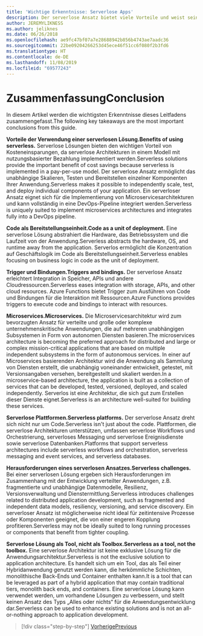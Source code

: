 ```yaml
---
title: 'Wichtige Erkenntnisse: Serverlose Apps'
description: Der serverlose Ansatz bietet viele Vorteile und weist seine eigenen Herausforderungen auf. Eine Zusammenfassung der wichtigsten Erkenntnisse dieses Handbuchs.
author: JEREMYLIKNESS
ms.author: jeliknes
ms.date: 06/26/2018
ms.openlocfilehash: ae9fc47bf07a7e28688942b856b4743ae7aadc36
ms.sourcegitcommit: 22be09204266253d45ece46f51cc6f080f2b3fd6
ms.translationtype: HT
ms.contentlocale: de-DE
ms.lasthandoff: 11/08/2019
ms.locfileid: "69577243"
---
```

# <a name="conclusion"></a><span data-ttu-id="84d78-104">Zusammenfassung</span><span class="sxs-lookup"><span data-stu-id="84d78-104">Conclusion</span></span>

<span data-ttu-id="84d78-105">In diesem Artikel werden die wichtigsten Erkenntnisse dieses Leitfadens zusammengefasst.</span><span class="sxs-lookup"><span data-stu-id="84d78-105">The following key takeaways are the most important conclusions from this guide.</span></span>

<span data-ttu-id="84d78-106">**Vorteile der Verwendung einer serverlosen Lösung.**</span><span class="sxs-lookup"><span data-stu-id="84d78-106">**Benefits of using serverless.**</span></span> <span data-ttu-id="84d78-107">Serverlose Lösungen bieten den wichtigen Vorteil von Kosteneinsparungen, da serverlose Architekturen in einem Modell mit nutzungsbasierter Bezahlung implementiert werden.</span><span class="sxs-lookup"><span data-stu-id="84d78-107">Serverless solutions provide the important benefit of cost savings because serverless is implemented in a pay-per-use model.</span></span> <span data-ttu-id="84d78-108">Der serverlose Ansatz ermöglicht das unabhängige Skalieren, Testen und Bereitstellen einzelner Komponenten Ihrer Anwendung.</span><span class="sxs-lookup"><span data-stu-id="84d78-108">Serverless makes it possible to independently scale, test, and deploy individual components of your application.</span></span> <span data-ttu-id="84d78-109">Ein serverloser Ansatz eignet sich für die Implementierung von Microservicesarchitekturen und kann vollständig in eine DevOps-Pipeline integriert werden.</span><span class="sxs-lookup"><span data-stu-id="84d78-109">Serverless is uniquely suited to implement microservices architectures and integrates fully into a DevOps pipeline.</span></span>

<span data-ttu-id="84d78-110">**Code als Bereitstellungseinheit.**</span><span class="sxs-lookup"><span data-stu-id="84d78-110">**Code as a unit of deployment.**</span></span> <span data-ttu-id="84d78-111">Eine serverlose Lösung abstrahiert die Hardware, das Betriebssystem und die Laufzeit von der Anwendung.</span><span class="sxs-lookup"><span data-stu-id="84d78-111">Serverless abstracts the hardware, OS, and runtime away from the application.</span></span> <span data-ttu-id="84d78-112">Serverlos ermöglicht die Konzentration auf Geschäftslogik im Code als Bereitstellungseinheit.</span><span class="sxs-lookup"><span data-stu-id="84d78-112">Serverless enables focusing on business logic in code as the unit of deployment.</span></span>

<span data-ttu-id="84d78-113">**Trigger und Bindungen.**</span><span class="sxs-lookup"><span data-stu-id="84d78-113">**Triggers and bindings.**</span></span> <span data-ttu-id="84d78-114">Der serverlose Ansatz erleichtert Integration in Speicher, APIs und andere Cloudressourcen.</span><span class="sxs-lookup"><span data-stu-id="84d78-114">Serverless eases integration with storage, APIs, and other cloud resources.</span></span> <span data-ttu-id="84d78-115">Azure Functions bietet Trigger zum Ausführen von Code und Bindungen für die Interaktion mit Ressourcen.</span><span class="sxs-lookup"><span data-stu-id="84d78-115">Azure Functions provides triggers to execute code and bindings to interact with resources.</span></span>

<span data-ttu-id="84d78-116">**Microservices.**</span><span class="sxs-lookup"><span data-stu-id="84d78-116">**Microservices.**</span></span> <span data-ttu-id="84d78-117">Die Microservicesarchitektur wird zum bevorzugten Ansatz für verteilte und große oder komplexe unternehmenskritische Anwendungen, die auf mehreren unabhängigen Subsystemen in Form von autonomen Diensten basieren.</span><span class="sxs-lookup"><span data-stu-id="84d78-117">The microservices architecture is becoming the preferred approach for distributed and large or complex mission-critical applications that are based on multiple independent subsystems in the form of autonomous services.</span></span> <span data-ttu-id="84d78-118">In einer auf Microservices basierenden Architektur wird die Anwendung als Sammlung von Diensten erstellt, die unabhängig voneinander entwickelt, getestet, mit Versionsangaben versehen, bereitgestellt und skaliert werden.</span><span class="sxs-lookup"><span data-stu-id="84d78-118">In a microservice-based architecture, the application is built as a collection of services that can be developed, tested, versioned, deployed, and scaled independently.</span></span> <span data-ttu-id="84d78-119">Serverlos ist eine Architektur, die sich gut zum Erstellen dieser Dienste eignet.</span><span class="sxs-lookup"><span data-stu-id="84d78-119">Serverless is an architecture well-suited for building these services.</span></span>

<span data-ttu-id="84d78-120">**Serverlose Plattformen.**</span><span class="sxs-lookup"><span data-stu-id="84d78-120">**Serverless platforms.**</span></span> <span data-ttu-id="84d78-121">Der serverlose Ansatz dreht sich nicht nur um Code.</span><span class="sxs-lookup"><span data-stu-id="84d78-121">Serverless isn't just about the code.</span></span> <span data-ttu-id="84d78-122">Plattformen, die serverlose Architekturen unterstützen, umfassen serverlose Workflows und Orchestrierung, serverloses Messaging und serverlose Ereignisdienste sowie serverlose Datenbanken.</span><span class="sxs-lookup"><span data-stu-id="84d78-122">Platforms that support serverless architectures include serverless workflows and orchestration, serverless messaging and event services, and serverless databases.</span></span>

<span data-ttu-id="84d78-123">**Herausforderungen eines serverlosen Ansatzes.**</span><span class="sxs-lookup"><span data-stu-id="84d78-123">**Serverless challenges.**</span></span> <span data-ttu-id="84d78-124">Bei einer serverlosen Lösung ergeben sich Herausforderungen im Zusammenhang mit der Entwicklung verteilter Anwendungen, z.B. fragmentierte und unabhängige Datenmodelle, Resilienz, Versionsverwaltung und Dienstermittlung.</span><span class="sxs-lookup"><span data-stu-id="84d78-124">Serverless introduces challenges related to distributed application development, such as fragmented and independent data models, resiliency, versioning, and service discovery.</span></span> <span data-ttu-id="84d78-125">Ein serverloser Ansatz ist möglicherweise nicht ideal für zeitintensive Prozesse oder Komponenten geeignet, die von einer engeren Kopplung profitieren.</span><span class="sxs-lookup"><span data-stu-id="84d78-125">Serverless may not be ideally suited to long running processes or components that benefit from tighter coupling.</span></span>

<span data-ttu-id="84d78-126">**Serverlose Lösung als Tool, nicht als Toolbox.**</span><span class="sxs-lookup"><span data-stu-id="84d78-126">**Serverless as a tool, not the toolbox.**</span></span> <span data-ttu-id="84d78-127">Eine serverlose Architektur ist keine exklusive Lösung für die Anwendungsarchitektur.</span><span class="sxs-lookup"><span data-stu-id="84d78-127">Serverless is not the exclusive solution to application architecture.</span></span> <span data-ttu-id="84d78-128">Es handelt sich um ein Tool, das als Teil einer Hybridanwendung genutzt werden kann, die herkömmliche Schichten, monolithische Back-Ends und Container enthalten kann.</span><span class="sxs-lookup"><span data-stu-id="84d78-128">It is a tool that can be leveraged as part of a hybrid application that may contain traditional tiers, monolith back ends, and containers.</span></span> <span data-ttu-id="84d78-129">Eine serverlose Lösung kann verwendet werden, um vorhandene Lösungen zu verbessern, und stellt keinen Ansatz des Typs „Alles oder nichts“ für die Anwendungsentwicklung dar.</span><span class="sxs-lookup"><span data-stu-id="84d78-129">Serverless can be used to enhance existing solutions and is not an all-or-nothing approach to application development.</span></span>

>[!div class="step-by-step"]
>[<span data-ttu-id="84d78-130">Vorherige</span><span class="sxs-lookup"><span data-stu-id="84d78-130">Previous</span></span>](serverless-business-scenarios.md)
